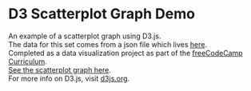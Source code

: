 # D3 Scatterplot Graph Demo
An example of a scatterplot graph using D3.js. </br>
The data for this set comes from a json file which lives [here](https://raw.githubusercontent.com/freeCodeCamp/ProjectReferenceData/master/cyclist-data.json).</br>
Completed as a data visualization project as part of the [freeCodeCamp Curriculum](https://learn.freecodecamp.org/).</br>
[See the scatterplot graph here](https://willjw3.github.io/d3-Scatterplot-Demo/).</br> 
For more info on D3.js, visit [d3js.org](https://d3js.org/).
